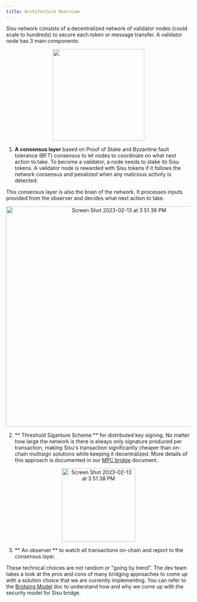 ```yaml
---
title: Architecture Overview
---
```


Sisu network consists of a decentralized network of validator nodes (could scale to hundreds) to secure each token or message transfer. A validator node has 3 main components:


<p align="center">
  <img src="https://user-images.githubusercontent.com/510036/218599627-7e091312-746c-41e3-b3f7-158a0010be03.png"  width="250" height="250"/>
</p>

1. **A consensus layer** based on Proof of Stake and Byzantine fault tolerance (BFT) consensus to let nodes to coordinate on what next action to take. To become a validator, a node needs to stake its Sisu tokens. A validator node is rewarded with Sisu tokens if it follows the network consensus and penalized when any malicious activity is detected.

  This consensus layer is also the brain of the network. It processes inputs provided from the observer and decides what next action to take.

<p align="center">
  <img width="600" alt="Screen Shot 2023-02-13 at 3 51 38 PM" src="https://user-images.githubusercontent.com/510036/218600584-026b6252-8c6c-43c2-9121-4967731389a7.png"/>
</p>

2. ** Threshold Siganture Scheme ** for distributed key signing. No matter how large the network is there is always only signature produced per transaction, making Sisu's transaction significantly cheaper than on-chain multisign solutions while keeping it decentralized. More details of this approach is documented in our [MPC bridge](bridge/sisu-mpc-bridge.md) document.

<p align="center">
  <img width="200" alt="Screen Shot 2023-02-13 at 3 51 38 PM" src="https://user-images.githubusercontent.com/510036/218600981-47b4d98c-675b-4c9c-9f75-42239b9be10a.png"/>
</p>

3. ** An observer ** to watch all transactions on-chain and report to the consensus layer.

These technical choices are not random or "going by trend". The dev team takes a look at the pros and cons of many bridging approaches to come up with a solution choice that we are currently implementing. You can refer to the [Bridging Model](bridge/overview.md) doc to understand how and why we come up with the security model for Sisu bridge.
